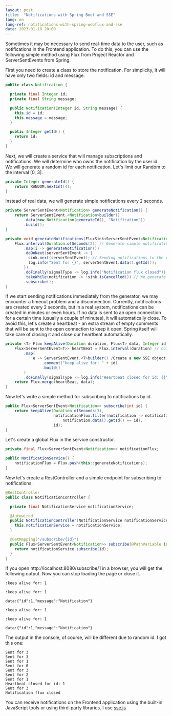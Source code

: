 ```yaml
---
layout: post
title:  "Notifications with Spring Boot and SSE"
lang: en
lang-ref: notifications-with-spring-webflux-and-sse
date: 2023-01-18 20:00
---
```


Sometimes it may be necessary to send real-time data to the user, such as notifications in the Frontend application. To do this, you can use the following simple method using Flux from Project Reactor and ServerSentEvents from Spring.

First you need to create a class to store the notification. For simplicity, it will have only two fields: id and message.

```java
public class Notification {

  private final Integer id;
  private final String message;

  public Notification(Integer id, String message) {
    this.id = id;
    this.message = message;
  }

  public Integer getId() {
    return id;
  }
}
```

Next, we will create a service that will manage subscriptions and notifications. We will determine who owns the notification by the user id. We will generate a random id for each notification. Let's limit our Random to the interval [0, 3].
```java
private Integer generateId() {
	return RANDOM.nextInt(4);
}
```

Instead of real data, we will generate simple notifications every 2 seconds.

```java
private ServerSentEvent<Notification> generateNotification() {
    return ServerSentEvent.<Notification>builder()
        .data(new Notification(generateId(), "Notification"))
        .build();
}

private void generateNotifications(FluxSink<ServerSentEvent<Notification>> sink) {
    Flux.interval(Duration.ofSeconds(2)) // Generate simple notifications every 2 seconds.
        .map(i -> generateNotification())
        .doOnNext(serverSentEvent -> {
          sink.next(serverSentEvent); // Sending notifications to the global Flux via its FluxSink
          log.info("Sent for {}", serverSentEvent.data().getId());
        })
        .doFinally(signalType -> log.info("Notification flux closed")) // Logging the closure of our generator
        .takeWhile(notification -> !sink.isCancelled()) // We generate messages until the global Flux is closed
        .subscribe();
}
```

If we start sending notifications immediately from the generator, we may encounter a timeout problem and a disconnection. Currently, notifications are created every 2 seconds, but in a real system, notifications can be created in minutes or even hours. If no data is sent to an open connection for a certain time (usually a couple of minutes), it will automatically close. To avoid this, let's create a heartbeat - an extra stream of empty comments that will be sent to the open connection to keep it open. Spring itself will take care of closing it and close our heartbeat automatically.

```java
private <T> Flux keepAlive(Duration duration, Flux<T> data, Integer id) {
    Flux<ServerSentEvent<T>> heartBeat = Flux.interval(duration) // Создаем Flux с определенным интервалом
        .map(
            e -> ServerSentEvent.<T>builder() /Create a new SSE object with a comment and an empty body
                .comment("keep alive for: " + id)
                .build()
        )
        .doFinally(signalType -> log.info("Heartbeat closed for id: {}", id));
    return Flux.merge(heartBeat, data);
}
```

Now let's write a simple method for subscribing to notifications by id.
```java
public Flux<ServerSentEvent<Notification>> subscribe(int id) {
    return keepAlive(Duration.ofSeconds(3),
                     notificationFlux.filter(notification -> notification.data() == null || 
                         notification.data().getId() == id),
                     id);
}
```

Let's create a global Flux in the service constructor.
```java
private final Flux<ServerSentEvent<Notification>> notificationFlux;

public NotificationService() {
    notificationFlux = Flux.push(this::generateNotifications);
}
```

Now let's create a RestController and a simple endpoint for subscribing to notifications.
```java
@RestController
public class NotificationController {

  private final NotificationService notificationService;

  @Autowired
  public NotificationController(NotificationService notificationService) {
    this.notificationService = notificationService;
  }

  @GetMapping("/subscribe/{id}")
  public Flux<ServerSentEvent<Notification>> subscribe(@PathVariable Integer id) {
    return notificationService.subscribe(id);
  }
}
```

If you open http://localhost:8080/subscribe/1 in a browser, you will get the following output. Now you can stop loading the page or close it.
```
:keep alive for: 1

:keep alive for: 1

data:{"id":1,"message":"Notification"}

:keep alive for: 1

:keep alive for: 1

data:{"id":1,"message":"Notification"}
```

The output in the console, of course, will be different due to random id. I got this one:
```
Sent for 3
Sent for 3
Sent for 1
Sent for 0
Sent for 3
Sent for 2
Sent for 1
Heartbeat closed for id: 1
Sent for 3
Notification flux closed
```

You can receive notifications on the Frontend application using the built-in JavaScript tools or using third-party libraries. I use [sse.js](https://github.com/mpetazzoni/sse.js)